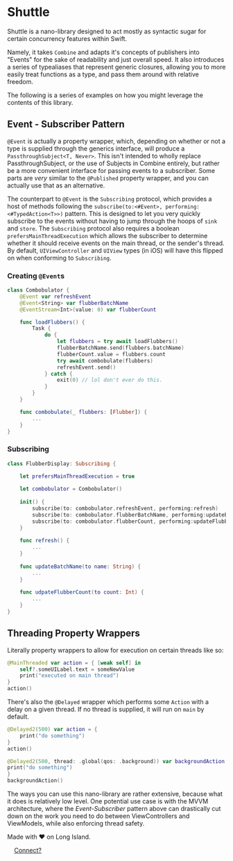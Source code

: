 # Shuttle

Shuttle is a nano-library designed to act mostly as syntactic sugar for certain concurrency features within Swift. 

Namely, it takes `Combine` and adapts it's concepts of publishers into "Events" for the sake of readability and just overall speed. It also introduces a series of typealiases that represent generic closures, allowing you to more easily treat functions as a type, and pass them around with relative freedom.

The following is a series of examples on how you might leverage the contents of this library.  

## Event - Subscriber Pattern

`@Event` is actually a property wrapper, which, depending on whether or not a type is supplied through the generics interface, will produce a `PassthroughSubject<T, Never>`. This isn't intended to wholly replace PassthroughSubject, or the use of Subjects in Combine entirely, but rather be a more convenient interface for passing events to a subscriber. Some parts are _very_ similar to the `@Published` property wrapper, and you can actually use that as an alternative.

The counterpart to `@Event` is the `Subscribing` protocol, which provides a host of methods following the `subscribe(to:<#Event>, performing:<#TypedAction<T>>)` pattern. This is designed to let you very quickly subscribe to the events without having to jump through the hoops of `sink` and `store`. The `Subscribing` protocol also requires a boolean `prefersMainThreadExecution` which allows the subscriber to determine whether it should receive events on the main thread, or the sender's thread. By default, `UIViewController` and `UIView` types (in iOS) will have this flipped on when conforming to `Subscribing`. 

### Creating `@Event`s

```swift
class Combobulator {
    @Event var refreshEvent
    @Event<String> var flubberBatchName
    @EventStream<Int>(value: 0) var flubberCount

    func loadFlubbers() {
        Task {
            do {
                let flubbers = try await loadFlubbers()
                flubberBatchName.send(flubbers.batchName)
                flubberCount.value = flubbers.count
                try await combobulate(flubbers) 
                refreshEvent.send()
            } catch {
                exit(0) // lol don't ever do this.
            }
        }
    }

    func combobulate(_ flubbers: [Flubber]) {   
        ...
    }
}
```

### Subscribing

```swift
class FlubberDisplay: Subscribing {

    let prefersMainThreadExecution = true
    
    let combobulator = Combobulator()
    
    init() {
        subscribe(to: combobulator.refreshEvent, performing:refresh)
        subscribe(to: combobulator.flubberBatchName, performing:updateBatchName(to:))
        subscribe(to: combobulator.flubberCount, performing:updateFlubberCount(to:))
    }
    
    func refresh() {
        ...
    }
    
    func updateBatchName(to name: String) {
        ...
    }
    
    func udpateFlubberCount(to count: Int) {
        ...
    }   
}
```

## Threading Property Wrappers

Literally property wrappers to allow for execution on certain threads like so:

```swift
@MainThreaded var action = { [weak self] in
    self?.someUILabel.text = someNewValue
    print("executed on main thread")
}
action()
```

There's also the `@Delayed` wrapper which performs some `Action` with a delay on a given thread. If no thread is supplied, it will run on `main` by default.

```swift
@Delayed2(500) var action = {
    print("do something")
}
action()

@Delayed2(500, thread: .global(qos: .background)) var backgroundAction = {
print("do something")
}
backgroundAction()
```

The ways you can use this nano-library are rather extensive, because what it does is relatively low level. One potential use case is with the MVVM architecture, where the _Event-Subscriber_ pattern above can drastically cut down on the work you need to do between ViewControllers and ViewModels, while also enforcing thread safety.

Made with ❤️ on Long Island.

<img src="https://img.icons8.com/tiny-color/512/twitter.png"  width="12" height="12"> [Connect?](https://twitter.com/definitelyrafi)
